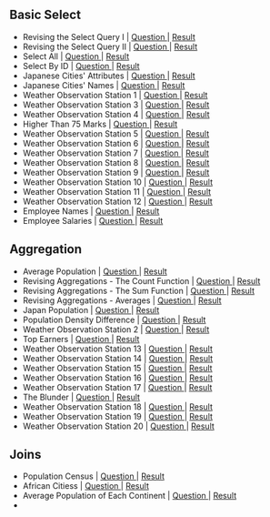 ## Basic Select
- Revising the Select Query I | [ Question ](https://www.hackerrank.com/challenges/revising-the-select-query/problem?isFullScreen=false) | [ Result ](https://github.com/Ram11Coder/HackerRank-JAVA/blob/master/SQL/Solutions/sql1.txt)
- Revising the Select Query II | [ Question ](https://www.hackerrank.com/challenges/revising-the-select-query-2/problem?isFullScreen=false) | [ Result ](https://github.com/Ram11Coder/HackerRank-JAVA/blob/master/SQL/Solutions/sql2.txt)
- Select All | [ Question ](https://www.hackerrank.com/challenges/select-all-sql/problem?isFullScreen=false) | [ Result ](https://github.com/Ram11Coder/HackerRank-JAVA/blob/master/SQL/Solutions/sql3.txt)
- Select By ID | [ Question ](https://www.hackerrank.com/challenges/select-by-id/problem?isFullScreen=false) | [ Result ](https://github.com/Ram11Coder/HackerRank-JAVA/blob/master/SQL/Solutions/sql4.txt)
- Japanese Cities' Attributes | [ Question ](https://www.hackerrank.com/challenges/japanese-cities-attributes/problem?isFullScreen=false) | [ Result ](https://github.com/Ram11Coder/HackerRank-JAVA/blob/master/SQL/Solutions/sql5.txt)
- Japanese Cities' Names | [ Question ](https://www.hackerrank.com/challenges/japanese-cities-name/problem?isFullScreen=false) | [ Result ](https://github.com/Ram11Coder/HackerRank-JAVA/blob/master/SQL/Solutions/sql6.txt)
- Weather Observation Station 1 | [ Question ](https://www.hackerrank.com/challenges/weather-observation-station-1/problem?isFullScreen=false) | [ Result ](https://github.com/Ram11Coder/HackerRank-JAVA/blob/master/SQL/Solutions/sql7.txt)
- Weather Observation Station 3 | [ Question ](https://www.hackerrank.com/challenges/weather-observation-station-3/problem?isFullScreen=false) | [ Result ](https://github.com/Ram11Coder/HackerRank-JAVA/blob/master/SQL/Solutions/sql8.txt)
- Weather Observation Station 4 | [ Question ](https://www.hackerrank.com/challenges/weather-observation-station-4/problem?isFullScreen=false) | [ Result ](https://github.com/Ram11Coder/HackerRank-JAVA/blob/master/SQL/Solutions/sql9.txt)
- Higher Than 75 Marks | [ Question ](https://www.hackerrank.com/challenges/more-than-75-marks/problem?isFullScreen=false) | [ Result ](https://github.com/Ram11Coder/HackerRank-JAVA/blob/master/SQL/Solutions/sql10.txt)
- Weather Observation Station 5 | [ Question ](https://www.hackerrank.com/challenges/weather-observation-station-5/problem?isFullScreen=false) | [ Result ](https://github.com/Ram11Coder/HackerRank-JAVA/blob/master/SQL/Solutions/sql20.txt)
- Weather Observation Station 6 | [ Question ](https://www.hackerrank.com/challenges/weather-observation-station-6/problem) | [ Result ](https://github.com/Ram11Coder/HackerRank-JAVA/blob/master/SQL/Solutions/sql11.txt)
- Weather Observation Station 7 | [ Question ](https://www.hackerrank.com/challenges/weather-observation-station-7/problem?isFullScreen=false) | [ Result ](https://github.com/Ram11Coder/HackerRank-JAVA/blob/master/SQL/Solutions/sql12.txt)
- Weather Observation Station 8 | [ Question ](https://www.hackerrank.com/challenges/weather-observation-station-8/problem?isFullScreen=false) | [ Result ](https://github.com/Ram11Coder/HackerRank-JAVA/blob/master/SQL/Solutions/sql13.txt)
- Weather Observation Station 9 | [ Question ](https://www.hackerrank.com/challenges/weather-observation-station-9/problem?isFullScreen=false) | [ Result ](https://github.com/Ram11Coder/HackerRank-JAVA/blob/master/SQL/Solutions/sql14.txt)
- Weather Observation Station 10 | [ Question ](https://www.hackerrank.com/challenges/weather-observation-station-10/problem?isFullScreen=false) | [ Result ](https://github.com/Ram11Coder/HackerRank-JAVA/blob/master/SQL/Solutions/sql15.txt)
- Weather Observation Station 11 | [ Question ](https://www.hackerrank.com/challenges/weather-observation-station-11/problem?isFullScreen=false) | [ Result ](https://github.com/Ram11Coder/HackerRank-JAVA/blob/master/SQL/Solutions/sql16.txt)
- Weather Observation Station 12 | [ Question ](https://www.hackerrank.com/challenges/weather-observation-station-12/problem?isFullScreen=false) | [ Result ](https://github.com/Ram11Coder/HackerRank-JAVA/blob/master/SQL/Solutions/sql17.txt)
- Employee Names | [ Question ](https://www.hackerrank.com/challenges/name-of-employees/problem?isFullScreen=false) | [ Result ](https://github.com/Ram11Coder/HackerRank-JAVA/blob/master/SQL/Solutions/sql18.txt)
- Employee Salaries | [ Question ](https://www.hackerrank.com/challenges/salary-of-employees/problem?isFullScreen=false) | [ Result ](https://github.com/Ram11Coder/HackerRank-JAVA/blob/master/SQL/Solutions/sql19.txt)

## Aggregation
- Average Population | [ Question ](https://www.hackerrank.com/challenges/average-population/problem?isFullScreen=false) | [ Result ](https://github.com/Ram11Coder/HackerRank-JAVA/blob/master/SQL/Solutions/sql21.txt)
- Revising Aggregations - The Count Function | [ Question ](https://www.hackerrank.com/challenges/revising-aggregations-the-count-function/problem?isFullScreen=false) | [ Result ](https://github.com/Ram11Coder/HackerRank-JAVA/blob/master/SQL/Solutions/sql22.txt)
- Revising Aggregations - The Sum Function | [ Question ](https://www.hackerrank.com/challenges/revising-aggregations-sum/problem?isFullScreen=false) | [ Result ](https://github.com/Ram11Coder/HackerRank-JAVA/blob/master/SQL/Solutions/sql23.txt)
- Revising Aggregations - Averages | [ Question ](https://www.hackerrank.com/challenges/revising-aggregations-the-average-function/problem?isFullScreen=false) | [ Result ](https://github.com/Ram11Coder/HackerRank-JAVA/blob/master/SQL/Solutions/sql24.txt)
- Japan Population | [ Question ](https://www.hackerrank.com/challenges/japan-population/problem?isFullScreen=false) | [ Result ](https://github.com/Ram11Coder/HackerRank-JAVA/blob/master/SQL/Solutions/sql25.txt)
- Population Density Difference | [ Question ](https://www.hackerrank.com/challenges/population-density-difference/problem?isFullScreen=false) | [ Result ](https://github.com/Ram11Coder/HackerRank-JAVA/blob/master/SQL/Solutions/sql26.txt)
- Weather Observation Station 2 | [ Question ](https://www.hackerrank.com/challenges/weather-observation-station-2/problem?isFullScreen=false) | [ Result ](https://github.com/Ram11Coder/HackerRank-JAVA/blob/master/SQL/Solutions/sql27.txt)
- Top Earners | [ Question ](https://www.hackerrank.com/challenges/earnings-of-employees/problem?isFullScreen=false) | [ Result ](https://github.com/Ram11Coder/HackerRank-JAVA/blob/master/SQL/Solutions/sql28.txt)
- Weather Observation Station 13 | [ Question ](https://www.hackerrank.com/challenges/weather-observation-station-13/problem?isFullScreen=false) | [ Result ](https://github.com/Ram11Coder/HackerRank-JAVA/blob/master/SQL/Solutions/sql29.txt)
- Weather Observation Station 14 | [ Question ](https://www.hackerrank.com/challenges/weather-observation-station-14/problem?isFullScreen=false) | [ Result ](https://github.com/Ram11Coder/HackerRank-JAVA/blob/master/SQL/Solutions/sql30.txt)
- Weather Observation Station 15 | [ Question ](https://www.hackerrank.com/challenges/weather-observation-station-15/problem?isFullScreen=false) | [ Result ](https://github.com/Ram11Coder/HackerRank-JAVA/blob/master/SQL/Solutions/sql31.txt)
- Weather Observation Station 16 | [ Question ](https://www.hackerrank.com/challenges/weather-observation-station-16/problem?isFullScreen=false) | [ Result ](https://github.com/Ram11Coder/HackerRank-JAVA/blob/master/SQL/Solutions/sql32.txt)
- Weather Observation Station 17 | [ Question ](https://www.hackerrank.com/challenges/weather-observation-station-17/problem?isFullScreen=false) | [ Result ](https://github.com/Ram11Coder/HackerRank-JAVA/blob/master/SQL/Solutions/sql33.txt)
- The Blunder | [ Question ](https://www.hackerrank.com/challenges/the-blunder/problem?isFullScreen=false) | [ Result ](https://github.com/Ram11Coder/HackerRank-JAVA/blob/master/SQL/Solutions/sql34.txt)
- Weather Observation Station 18 | [ Question ](https://www.hackerrank.com/challenges/weather-observation-station-18/problem?isFullScreen=false) | [ Result ](https://github.com/Ram11Coder/HackerRank-JAVA/blob/master/SQL/Solutions/sql35.txt)
- Weather Observation Station 19 | [ Question ](https://www.hackerrank.com/challenges/weather-observation-station-19/problem?isFullScreen=false) | [ Result ](https://github.com/Ram11Coder/HackerRank-JAVA/blob/master/SQL/Solutions/sql39.txt)
- Weather Observation Station 20 | [ Question ](https://www.hackerrank.com/challenges/weather-observation-station-20/problem?isFullScreen=false) | [ Result ](https://github.com/Ram11Coder/HackerRank-JAVA/blob/master/SQL/Solutions/sql40.txt)

## Joins
- Population Census | [ Question ](https://www.hackerrank.com/challenges/asian-population/problem?isFullScreen=false) | [ Result ](https://github.com/Ram11Coder/HackerRank-JAVA/blob/master/SQL/Solutions/sql36.txt)
- African Citiess | [ Question ](https://www.hackerrank.com/challenges/african-cities/problem?isFullScreen=false) | [ Result ](https://github.com/Ram11Coder/HackerRank-JAVA/blob/master/SQL/Solutions/sql37.txt)
- Average Population of Each Continent | [ Question ](https://www.hackerrank.com/challenges/average-population-of-each-continent/problem?isFullScreen=false) | [ Result ](https://github.com/Ram11Coder/HackerRank-JAVA/blob/master/SQL/Solutions/sql38.txt)
-
